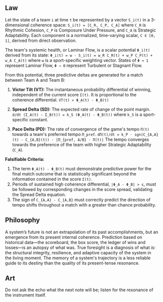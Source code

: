 ## Law
Let the state of a team `i` at time `t` be represented by a vector `S_i(t)` in a 3-dimensional coherence space:
`S_i(t) = [C_R, C_P, C_A]`
where `C_R` is Rhythmic Cohesion, `C_P` is Composure Under Pressure, and `C_A` is Strategic Adaptability. Each component is a normalized, time-varying scalar, `C ∈ [0, 1]`, derived from direct observation.

The team's systemic health, or Laminar Flow, is a scalar potential `Φ_i(t)` derived from its state:
`Φ_i(t) = w · S_i(t) = w_R C_R(t) + w_P C_P(t) + w_A C_A(t)`
where `w` is a sport-specific weighting vector. States of `Φ ≈ 1` represent Laminar Flow, `Φ → 0` represent Turbulent or Stagnant Flow.

From this potential, three predictive deltas are generated for a match between Team A and Team B:

1.  **Victor Tilt (VT):** The instantaneous probability differential of winning, independent of the current score `Σ(t)`. It is proportional to the coherence differential.
    `VT(t) ∝ Φ_A(t) - Φ_B(t)`

2.  **Spread Delta (SD):** The expected rate of change of the point margin.
    `d/dt (Σ_A(t) - Σ_B(t)) = k_S (Φ_A(t) - Φ_B(t))`
    where `k_S` is a sport-specific constant.

3.  **Pace Delta (PD):** The rate of convergence of the game's tempo `Π(t)` towards a team's preferred tempo `Π_pref`.
    `dΠ(t)/dt = k_P · sgn(C_{A,A}(t) - C_{A,B}(t)) · |Π_{pref, A/B} - Π(t)|`
    The tempo converges towards the preference of the team with higher Strategic Adaptability (`C_A`).

**Falsifiable Criteria:**
1.  The term `Φ_A(t) - Φ_B(t)` must demonstrate predictive power for the final match outcome that is statistically significant beyond the information contained in the score `Σ(t)`.
2.  Periods of sustained high coherence differential, `|Φ_A - Φ_B| > ε`, must be followed by corresponding changes in the score spread, validating the Spread Delta equation.
3.  The sign of `C_{A,A} - C_{A,B}` must correctly predict the direction of tempo shifts throughout a match with a greater than chance probability.

## Philosophy
A system’s future is not an extrapolation of its past accomplishments, but an emergence from its present internal coherence. Prediction based on historical data—the scoreboard, the box score, the ledger of wins and losses—is an autopsy of what was. True foresight is a diagnosis of what *is*: the structural integrity, resilience, and adaptive capacity of the system in the living moment. The memory of a system's trajectory is a less reliable guide to its destiny than the quality of its present-tense resonance.

## Art
Do not ask the echo what the next note will be; listen for the resonance of the instrument itself.